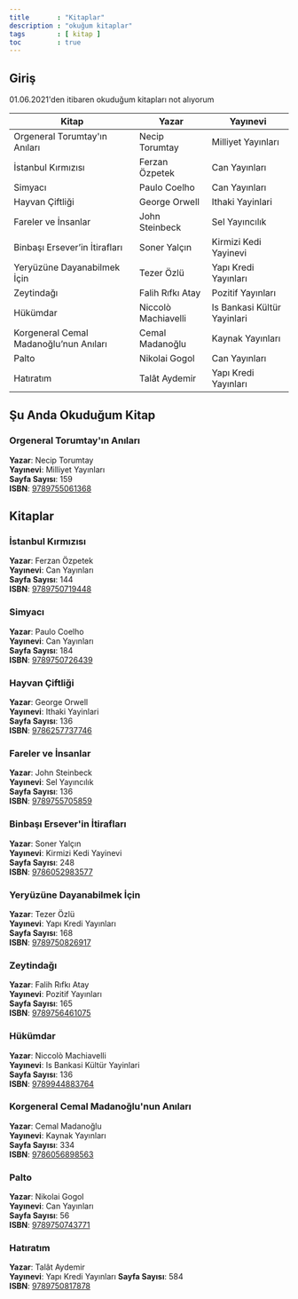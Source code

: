 ```yaml
---
title       : "Kitaplar"
description : "okuğum kitaplar"
tags        : [ kitap ]
toc         : true
--- 
```



## Giriş
01.06.2021'den itibaren okuduğum kitapları not alıyorum

| Kitap      | Yazar | Yayınevi |
| ----------- | ----------- | ----------- |
| Orgeneral Torumtay'ın Anıları      | Necip Torumtay         | Milliyet Yayınları       |
| İstanbul Kırmızısı      | Ferzan Özpetek         | Can Yayınları       |
| Simyacı   | Paulo Coelho          | Can Yayınları       |
| Hayvan Çiftliği   | George Orwell          | Ithaki Yayinlari       |
| Fareler ve İnsanlar   | John Steinbeck          | Sel Yayıncılık       |
| Binbaşı Ersever’in İtirafları   | Soner Yalçın          | Kirmizi Kedi Yayinevi       |
| Yeryüzüne Dayanabilmek İçin   | Tezer Özlü          | Yapı Kredi Yayınları       |
| Zeytindağı   | Falih Rıfkı Atay          | Pozitif Yayınları       |
| Hükümdar   | Niccolò Machiavelli          | Is Bankasi Kültür Yayinlari       |
| Korgeneral Cemal Madanoğlu’nun Anıları   | Cemal Madanoğlu          | Kaynak Yayınları       |
| Palto   | Nikolai Gogol          | Can Yayınları       |
| Hatıratım   | Talât Aydemir          | Yapı Kredi Yayınları        |


## Şu Anda Okuduğum Kitap

### Orgeneral Torumtay'ın Anıları
**Yazar**: Necip Torumtay   
**Yayınevi**: Milliyet Yayınları  
**Sayfa Sayısı**: 159    
**ISBN**: [9789755061368](https://isbnsearch.org/isbn/9789755061368) 

## Kitaplar


### İstanbul Kırmızısı
**Yazar**: Ferzan Özpetek   
**Yayınevi**: Can Yayınları  
**Sayfa Sayısı**: 144  
**ISBN**: [9789750719448](https://isbnsearch.org/isbn/9789750719448)  

### Simyacı
**Yazar**: Paulo Coelho   
**Yayınevi**: Can Yayınları  
**Sayfa Sayısı**: 184  
**ISBN**: [9789750726439](https://isbnsearch.org/isbn/9789750726439)  

### Hayvan Çiftliği
**Yazar**: George Orwell  
**Yayınevi**: Ithaki Yayinlari   
**Sayfa Sayısı**: 136  
**ISBN**: [9786257737746](https://isbnsearch.org/isbn/9786257737746)  

### Fareler ve İnsanlar
**Yazar**: John Steinbeck  
**Yayınevi**: Sel Yayıncılık   
**Sayfa Sayısı**: 136  
**ISBN**: [9789755705859](https://isbnsearch.org/isbn/9789755705859)  

### Binbaşı Ersever'in İtirafları
**Yazar**: Soner Yalçın  
**Yayınevi**: Kirmizi Kedi Yayinevi  
**Sayfa Sayısı**: 248  
**ISBN**: [9786052983577](https://isbnsearch.org/isbn/9786052983577)  

### Yeryüzüne Dayanabilmek İçin
**Yazar**: Tezer Özlü   
**Yayınevi**: Yapı Kredi Yayınları   
**Sayfa Sayısı**: 168  
**ISBN**: [9789750826917](https://isbnsearch.org/isbn/9789750826917)  

### Zeytindağı
**Yazar**: Falih Rıfkı Atay  
**Yayınevi**: Pozitif Yayınları   
**Sayfa Sayısı**: 165    
**ISBN**: [9789756461075](https://isbnsearch.org/isbn/9789756461075)  

### Hükümdar
**Yazar**: Niccolò Machiavelli  
**Yayınevi**: Is Bankasi Kültür Yayinlari   
**Sayfa Sayısı**: 136  
**ISBN**: [9789944883764](https://isbnsearch.org/isbn/9789944883764)  

### Korgeneral Cemal Madanoğlu'nun Anıları
**Yazar**: Cemal Madanoğlu   
**Yayınevi**: Kaynak Yayınları   
**Sayfa Sayısı**: 334  
**ISBN**: [9786056898563](https://isbnsearch.org/isbn/9786056898563)  

### Palto
**Yazar**: Nikolai Gogol   
**Yayınevi**: Can Yayınları  
**Sayfa Sayısı**: 56  
**ISBN**: [9789750743771](https://isbnsearch.org/isbn/9789750743771)  

### Hatıratım
**Yazar**: Talât Aydemir   
**Yayınevi**: Yapı Kredi Yayınları 
**Sayfa Sayısı**: 584      
**ISBN**: [9789750817878](https://isbnsearch.org/isbn/9789750817878)    






